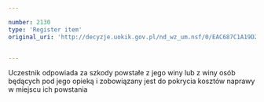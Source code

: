 ```yaml
---

number: 2130
type: 'Register item'
original_uri: 'http://decyzje.uokik.gov.pl/nd_wz_um.nsf/0/EAC687C1A19D2C8EC125781E00460C1C?OpenDocument'


---
```


Uczestnik odpowiada za szkody powstałe z jego winy lub z winy osób będących pod jego opieką i zobowiązany jest do pokrycia kosztów naprawy w miejscu ich powstania
